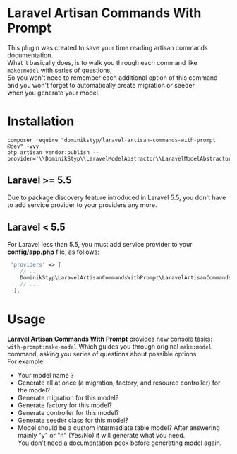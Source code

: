 # Laravel Artisan Commands With Prompt
This plugin was created to save your time reading artisan commands documentation. <br />
What it basically does, is to walk you through each command like ``` make:model ``` with series of questions, <br />
So you won't need to remember each additional option of this command and you won't forget to automatically create migration or seeder <br />
when you generate your model.

# Installation
```
composer require "dominikstyp/laravel-artisan-commands-with-prompt @dev" -vvv
php artisan vendor:publish --provider='\\DominikStyp\\LaravelModelAbstractor\\LaravelModelAbstractorServiceProvider'
```

## Laravel >= 5.5
Due to package discovery feature introduced in Laravel 5.5, you don't have to add service provider to your providers any more.<br />
## Laravel < 5.5
For Laravel less than 5.5, you must add service provider to your **config/app.php** file, as follows: <br />
```php
 'providers' => [
    // ...
    DominikStyp\LaravelArtisanCommandsWithPrompt\LaravelArtisanCommandsWithPromptServiceProvider::class,
    // ...
  ],
```

# Usage
**Laravel Artisan Commands With Prompt** provides new console tasks: <br />
``` with-prompt:make-model ``` Which guides you through original ``` make:model ``` command, asking you series of questions about possible options <br />
For example:
- Your model name ?
- Generate all at once (a migration, factory, and resource controller) for the model?
- Generate migration for this model?
- Generate factory for this model?
- Generate controller for this model?
- Generate seeder class for this model?
- Model should be a custom intermediate table model?
After answering mainly "y" or "n" (Yes/No) it will generate what you need.<br />
You don't need a documentation peek before generating model again.